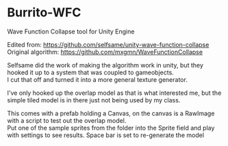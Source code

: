 # Burrito-WFC
Wave Function Collapse tool for Unity Engine

Edited from: https://github.com/selfsame/unity-wave-function-collapse <br />
Original algorithm: https://github.com/mxgmn/WaveFunctionCollapse

Selfsame did the work of making the algorithm work in unity, but they hooked it up to a system that was coupled to gameobjects. <br />
I cut that off and turned it into a more general texture generator.<br />

I've only hooked up the overlap model as that is what interested me, but the simple tiled model is in there just not being used by my class.

This comes with a prefab holding a Canvas, on the canvas is a RawImage with a script to test out the overlap model. <br />
Put one of the sample sprites from the folder into the Sprite field and play with settings to see results. Space bar is set to re-generate the model
